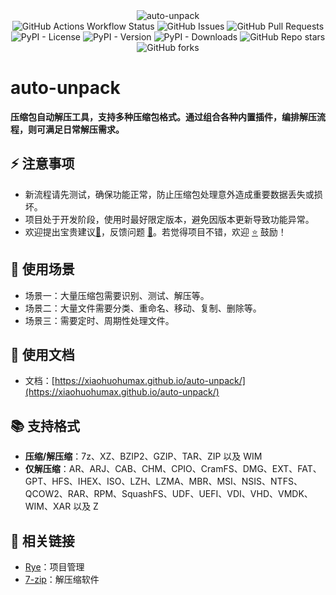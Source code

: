 <div align="center">
  <picture>
    <source media="(prefers-color-scheme: dark)" srcset="https://raw.githubusercontent.com/xiaohuohumax/auto-unpack/main/logo.png">
    <source media="(prefers-color-scheme: light)" srcset="https://raw.githubusercontent.com/xiaohuohumax/auto-unpack/main/logo-dark.png">
    <img alt="auto-unpack" src="https://raw.githubusercontent.com/xiaohuohumax/auto-unpack/main/logo.png">
  </picture>

  <div>
    <img alt="GitHub Actions Workflow Status" src="https://img.shields.io/github/actions/workflow/status/xiaohuohumax/auto-unpack/publish-package.yaml?label=Build">
    <img alt="GitHub Issues" src="https://img.shields.io/github/issues/xiaohuohumax/auto-unpack?label=Issues">
    <img alt="GitHub Pull Requests" src="https://img.shields.io/github/issues-pr/xiaohuohumax/auto-unpack?label=Pull%20Requests">
    <img alt="PyPI - License" src="https://img.shields.io/pypi/l/auto-unpack?label=License">
    <img alt="PyPI - Version" src="https://img.shields.io/pypi/v/auto-unpack?label=PyPi">
    <img alt="PyPI - Downloads" src="https://img.shields.io/pypi/dm/auto-unpack?label=PyPi%20Downloads">
    <img alt="GitHub Repo stars" src="https://img.shields.io/github/stars/xiaohuohumax/auto-unpack">
    <img alt="GitHub forks" src="https://img.shields.io/github/forks/xiaohuohumax/auto-unpack">
  </div>
</div>

# auto-unpack

**压缩包自动解压工具，支持多种压缩包格式。通过组合各种内置插件，编排解压流程，则可满足日常解压需求。**

## ⚡ 注意事项

+ 新流程请先测试，确保功能正常，防止压缩包处理意外造成重要数据丢失或损坏。
+ 项目处于开发阶段，使用时最好限定版本，避免因版本更新导致功能异常。
+ 欢迎提出宝贵建议[🚧](https://github.com/xiaohuohumax/auto-unpack/pulls)，反馈问题 [🐛](https://github.com/xiaohuohumax/auto-unpack/issues)。若觉得项目不错，欢迎 [⭐](https://github.com/xiaohuohumax/auto-unpack) 鼓励！

## 🎯 使用场景

+ 场景一：大量压缩包需要识别、测试、解压等。
+ 场景二：大量文件需要分类、重命名、移动、复制、删除等。
+ 场景三：需要定时、周期性处理文件。

## 📖 使用文档

+ 文档：[https://xiaohuohumax.github.io/auto-unpack/](https://xiaohuohumax.github.io/auto-unpack/)

## 📚 支持格式

+ **压缩/解压缩**：7z、XZ、BZIP2、GZIP、TAR、ZIP 以及 WIM
+ **仅解压缩**：AR、ARJ、CAB、CHM、CPIO、CramFS、DMG、EXT、FAT、GPT、HFS、IHEX、ISO、LZH、LZMA、MBR、MSI、NSIS、NTFS、QCOW2、RAR、RPM、SquashFS、UDF、UEFI、VDI、VHD、VMDK、WIM、XAR 以及 Z

## 🔗 相关链接

+ [Rye](https://rye.astral.sh/)：项目管理
+ [7-zip](https://7-zip.org/)：解压缩软件
